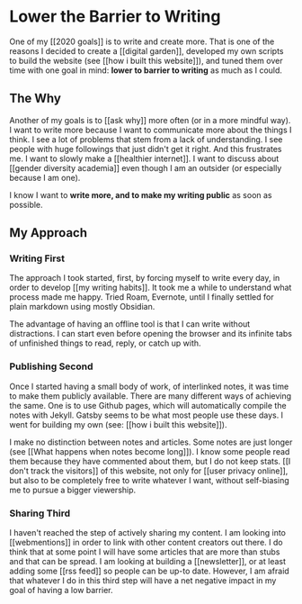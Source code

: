# Lower the Barrier to Writing
One of my [[2020 goals]] is to write and create more. That is one of the reasons I decided to create a [[digital garden]], developed my own scripts to build the website (see [[how i built this website]]), and tuned them over time with one goal in mind: **lower to barrier to writing** as much as I could. 

## The Why
Another of my goals is to [[ask why]] more often (or in a more mindful way). I want to write more because I want to communicate more about the things I think. I see a lot of problems that stem from a lack of understanding. I see people with huge followings that just didn't get it right. And this frustrates me. I want to slowly make a [[healthier internet]]. I want to discuss about [[gender diversity academia]] even though I am an outsider (or especially because I am one). 

I know I want to **write more, and to make my writing public** as soon as possible. 

## My Approach
### Writing First
The approach I took started, first, by forcing myself to write every day, in order to develop [[my writing habits]]. It took me a while to understand what process made me happy. Tried Roam, Evernote, until I finally settled for plain markdown using mostly Obsidian. 

The advantage of having an offline tool is that I can write without distractions. I can start even before opening the browser and its infinite tabs of unfinished things to read, reply, or catch up with. 

### Publishing Second
Once I started having a small body of work, of interlinked notes, it was time to make them publicly available. There are many different ways of achieving the same. One is to use Github pages, which will automatically compile the notes with Jekyll. Gatsby seems to be what most people use these days. I went for building my own (see: [[how i built this website]]). 

I make no distinction between notes and articles. Some notes are just longer (see [[What happens when notes become long]]). I know some people read them because they have commented about them, but I do not keep stats. [[I don't track the visitors]] of this website, not only for [[user privacy online]], but also to be completely free to write whatever I want, without self-biasing me to pursue a bigger viewership. 

### Sharing Third
I haven't reached the step of actively sharing my content. I am looking into [[webmentions]] in order to link with other content creators out there. I do think that at some point I will have some articles that are more than stubs and that can be spread. I am looking at building a [[newsletter]], or at least adding some [[rss feed]] so people can be up-to date. However, I am afraid that whatever I do in this third step will have a net negative impact in my goal of having a low barrier. 